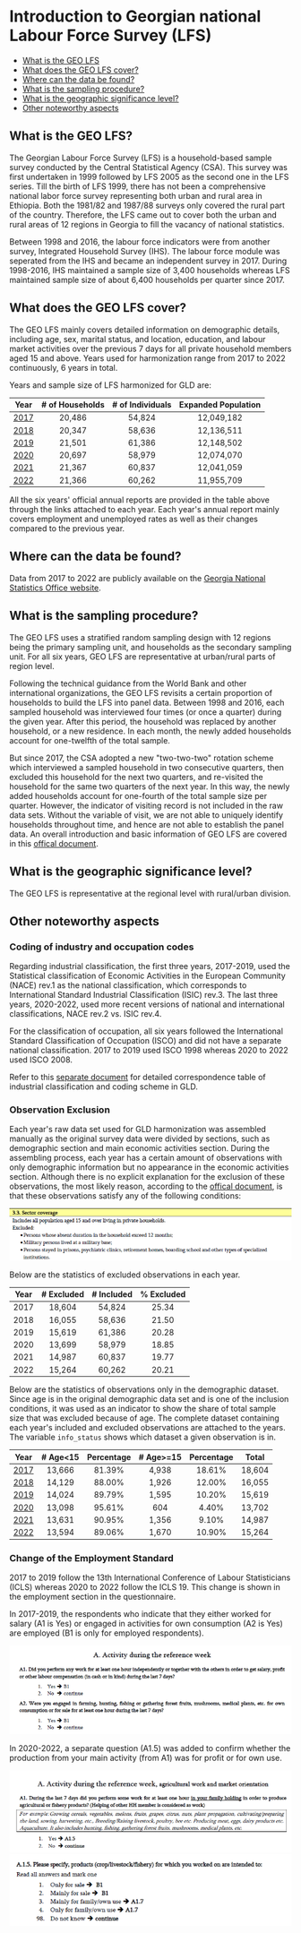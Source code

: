 # Introduction to Georgian national Labour Force Survey (LFS)

- [What is the GEO LFS](#what-is-the-geo-lfs)
- [What does the GEO LFS cover?](#what-does-the-geo-lfs-cover)
- [Where can the data be found?](#where-can-the-data-be-found)
- [What is the sampling procedure?](#what-is-the-sampling-procedure)
- [What is the geographic significance level?](#what-is-the-geographic-significance-level)
- [Other noteworthy aspects](#other-noteworthy-aspects)

## What is the GEO LFS?

The Georgian Labour Force Survey (LFS) is a household-based sample survey conducted by the Central Statistical Agency (CSA). This survey was first undertaken in 1999 followed by LFS 2005 as the second one in the LFS series. Till the birth of LFS 1999, there has not been a comprehensive national labor force survey representing both urban and rural area in Ethiopia. Both the 1981/82 and 1987/88 surveys only covered the rural part of the country. Therefore, the LFS came out to cover both the urban and rural areas of 12 regions in Georgia to fill the vacancy of national statistics.

Between 1998 and 2016, the labour force indicators were from another survey, Integrated Household Survey (IHS). The labour force module was seperated from the IHS and became an independent survey in 2017. During 1998-2016, IHS maintained a sample size of 3,400 households whereas LFS maintained sample size of about 6,400 households per quarter since 2017.


## What does the GEO LFS cover?

The GEO LFS mainly covers detailed information on demographic details, including age, sex, marital status, and location, education, and labour market activities over the previous 7 days for all private household members aged 15 and above. Years used for harmonization range from 2017 to 2022 continuously, 6 years in total.

Years and sample size of LFS harmonized for GLD are:

| **Year**	| **# of Households**	| **# of Individuals**	| **Expanded Population**	|
| :------:	| :-------:		| :-------:	 	| :-------:	 	|
| [2017](utilities/report/GEO_2017_report.pdf) | 20,486         |  54,824     |  12,049,182  | 
| [2018](utilities/report/GEO_2018_report.pdf) | 20,347         |  58,636     |  12,136,511  |
| [2019](utilities/report/GEO_2019_report.pdf) | 21,501         |  61,386     |  12,148,502  |
| [2020](utilities/report/GEO_2020_report.pdf) | 20,697         |  58,979     |  12,074,070  |
| [2021](utilities/report/GEO_2021_report.pdf) | 21,367         |  60,837     |  12,041,059  | 
| [2022](utilities/report/GEO_2022_report.pdf) | 21,366         |  60,262     |  11,955,709  | 

All the six years' official annual reports are provided in the table above through the links attached to each year. Each year's annual report mainly covers employment and unemployed rates as well as their changes compared to the previous year.    

## Where can the data be found?

Data from 2017 to 2022 are publicly available on the [Georgia National Statistics Office website](https://www.geostat.ge/en/modules/categories/130/labour-force-survey-databases). 

## What is the sampling procedure?

The GEO LFS uses a stratified random sampling design with 12 regions being the primary sampling unit, and households as the secondary sampling unit. For all six years, GEO LFS are representative at urban/rural parts of region level. 

Following the technical guidance from the World Bank and other international organizations, the GEO LFS revisits a certain proportion of households to build the LFS into panel data. Between 1998 and 2016, each sampled household was interviewed four times (or once a quarter) during the given year. After this period, the household was replaced by another household, or a new residence. In each month, the newly added households account for one-twelfth of the total sample.

But since 2017, the CSA adopted a new "two-two-two" rotation scheme which interviewed a sampled household in two consecutive quarters, then excluded this household for the next two quarters, and re-visited the household for the same two quarters of the next year. In this way, the newly added households account for one-fourth of the total sample size per quarter. However, the indicator of visiting record is not included in the raw data sets. Without the variable of visit, we are not able to uniquely identify households throughout time, and hence are not able to establish the panel data. An overall introduction and basic information of GEO LFS are covered in this [offical document](utilities/GEO_intro.pdf).

## What is the geographic significance level?

The GEO LFS is representative at the regional level with rural/urban division.

## Other noteworthy aspects  

### Coding of industry and occupation codes

Regarding industrial classification, the first three years, 2017-2019, used the Statistical classification of Economic Activities in the European Community (NACE) rev.1 as the national classification, which corresponds to International Standard Industrial Classification (ISIC) rev.3. The last three years, 2020-2022, used more recent versions of national and international classifications, NACE rev.2 vs. ISIC rev.4. 

For the classification of occupation, all six years followed the International Standard Classification of Occupation (ISCO) and did not have a separate national classification. 2017 to 2019 used ISCO 1998 whereas 2020 to 2022 used ISCO 2008.  

Refer to this [separate document](Correspondence_National_International_Classifications.md) for detailed correspondence table of industrial classification and coding scheme in GLD. 

### Observation Exclusion

Each year's raw data set used for GLD harmonization was assembled manually as the original survey data were divided by sections, such as demographic section and main economic activities section. During the assembling process, each year has a certain amount of observations with only demographic information but no appearance in the economic activities section. Although there is no explicit explanation for the exclusion of these observations, the most likely reason, according to the [offical document](utilities/GEO_intro.pdf), is that these observations satisfy any of the following conditions:

![exclusion](utilities/exclusion.png)

Below are the statistics of excluded observations in each year.  

| **Year**	| **# Excluded**	| **# Included**	| **% Excluded**	|
| :------:	| :-------:		| :-------:	 	| :-------:	 	|
| 2017 | 18,604         |  54,824     | 25.34  | 
| 2018 | 16,055         |  58,636     | 21.50  |
| 2019 | 15,619         |  61,386     | 20.28  |
| 2020 | 13,699         |  58,979     | 18.85  |
| 2021 | 14,987         |  60,837     | 19.77  | 
| 2022 | 15,264         |  60,262     | 20.21  |

Below are the statistics of observations only in the demographic dataset. Since age is in the original demographic data set and is one of the inclusion conditions, it was used as an indicator to show the share of total sample size that was excluded because of age. The complete dataset containing each year's included and excluded observations are attached to the years. The variable `info_status` shows which dataset a given observation is in. 

| **Year**	| **# Age<15**	| **Percentage**	| **# Age>=15**	| **Percentage** |**Total** |
| :------:	| :-------:		| :-------:	 	| :-------:	| :-------:	| :-------:	|
| [2017](utilities/Additional%20Data/GEO_LFS_2017_demographics_excl.dta) | 13,666 |  81.39% | 4,938 |18.61% |18,604 | 
| [2018](utilities/Additional%20Data/GEO_LFS_2018_demographics_excl.dta) | 14,129 |  88.00% | 1,926 |12.00% |16,055 |
| [2019](utilities/Additional%20Data/GEO_LFS_2019_demographics_excl.dta) | 14,024 |  89.79% | 1,595 |10.20% |15,619 |
| [2020](utilities/Additional%20Data/GEO_LFS_2020_demographics_excl.dta) | 13,098 |  95.61% | 604   |4.40%  |13,702 |
| [2021](utilities/Additional%20Data/GEO_LFS_2021_demographics_excl.dta) | 13,631 |  90.95% | 1,356 |9.10%  |14,987 | 
| [2022](utilities/Additional%20Data/GEO_LFS_2022_demographics_excl.dta) | 13,594 |  89.06% | 1,670 |10.90% | 15,264|

### Change of the Employment Standard

2017 to 2019 follow the 13th International Conference of Labour Statisticians (ICLS) whereas 2020 to 2022 follow the ICLS 19. This change is shown in the employment section in the questionnaire.

In 2017-2019, the respondents who indicate that they either worked for salary (A1 is Yes) or engaged in activities for own consumption (A2 is Yes) are employed (B1 is only for employed respondents).

![2017_questionnaire](utilities/2017_icls.png)

In 2020-2022, a separate question (A1.5) was added to confirm whether the production from your main activity (from A1) was for profit or for own use.

![2020_questionnaire1](utilities/2020_icls_1.png)
![2020_questionnaire2](utilities/2020_icls_2.png)


